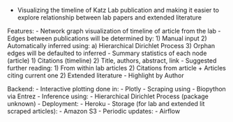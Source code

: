- Visualizing the timeline of Katz Lab publication and making it easier
    to explore relationship between lab papers and extended literature

Features:
    - Network graph visualization of timeline of article from the lab
        - Edges between publications will be determined by:
            1) Manual input
            2) Automatically inferred using:
                a) Hierarchical Dirichlet Process
            3) Orphan edges will be defaulted to inferred
    - Summary statistics of each node (article)
        1) Citations (timeline)
        2) Title, authors, abstract, link
    - Suggested further reading:
        1) From within lab articles
        2) Citations from article + Articles citing current one
        2) Extended literature
    - Highlight by Author

Backend:
    - Interactive plotting done in:
        - Plotly
    - Scraping using 
        - Biopython via Entrez
    - Inference using:
        - Hierarchical Dirichlet Process (package unknown)
    - Deployment:
        - Heroku
    - Storage (for lab and extended lit scraped articles):
        - Amazon S3
    - Periodic updates:
        - Airflow

